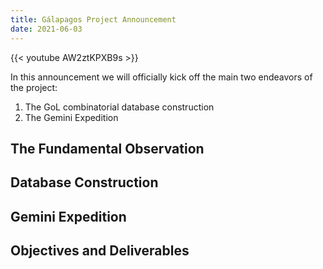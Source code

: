 ```yaml
---
title: Gálapagos Project Announcement
date: 2021-06-03
---
```


{{< youtube AW2ztKPXB9s >}}

In this announcement  we will officially kick off the main two endeavors of the project:

1. The GoL combinatorial database construction
2. The Gemini Expedition
<!--more-->

## The Fundamental Observation

## Database Construction

## Gemini Expedition

## Objectives and Deliverables
